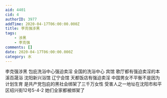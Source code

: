 ```yaml
---
aid: 4401
cid: 4
authorID: 3977
addTime: 2020-04-17T06:00:00.000Z
title: 李克强涉黑
tags:
    - 涉黑
    - 李克强
comments: []
date: 2020-04-17T06:00:00.000Z
category: 水
---
```


李克强涉黑 包庇洗浴中心强迫卖淫 全国的洗浴中心 宾馆 歌厅都有强迫卖淫的本溪百晟浴 沈阳新兴浴馆 辽宁会馆 天都饭店有强迫卖淫 中国男女不平衡不是因为计划生育 是共产党包庇的黑社会绑架了三千万女性 受害人之一地址在沈阳市和平区绍兴街12号5-4-2 她们全家都被绑架了
